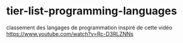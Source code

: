# tier-list-programming-languages
classement des langages de programmation  inspiré de cette vidéo https://www.youtube.com/watch?v=Rc-D3RLZNNs
